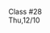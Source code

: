 <div class="lecture2">

<div class="column_date">
<p markdown="block">

Class #28 <br>
Thu,12/10

</p>
</div>
<div class="column_materials">
<p markdown="block">



</p>
</div>

<div class="column_assign">
<p markdown="block">



</p>
</div>

</div>

